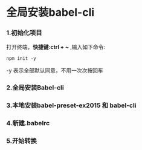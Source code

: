 # 全局安装babel-cli

### 1.初始化项目

打开终端，**快捷键:ctrl + ~** ,输入如下命令:

```
npm init -y
```
-y 表示全部默认同意，不用一次次按回车

### 2.全局安装Babel-cli
### 3.本地安装babel-preset-ex2015 和 babel-cli
### 4.新建.babelrc
### 5.开始转换 